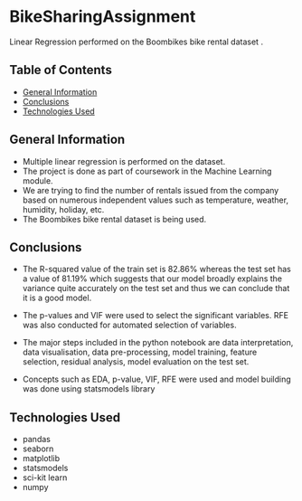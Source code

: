 # BikeSharingAssignment

Linear Regression performed on the Boombikes bike rental dataset .

## Table of Contents
* [General Information](#general-information)
* [Conclusions](#conclusions)
* [Technologies Used](#technologies-used)


## General Information
- Multiple linear regression is performed on the dataset.
- The project is done as part of coursework in the Machine Learning module.
- We are trying to find the number of rentals issued from the company based on numerous independent values such as temperature, weather, humidity, holiday, etc.
- The Boombikes bike rental dataset is being used.

## Conclusions
- The R-squared value of the train set is 82.86% whereas the test set has a value of 81.19% which suggests that our model broadly explains the variance quite accurately on the test set and thus we can conclude that it is a good model.

- The p-values and VIF were used to select the significant variables. RFE was also conducted for automated selection of variables.

- The major steps included in the python notebook are data interpretation, data visualisation, data pre-processing, model training, feature selection, residual analysis, model evaluation on the test set.

- Concepts such as EDA, p-value, VIF, RFE were used and model building was done using statsmodels library

## Technologies Used
- pandas
- seaborn
- matplotlib
- statsmodels
- sci-kit learn
- numpy
